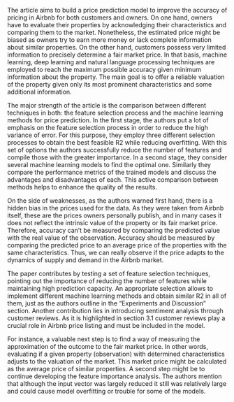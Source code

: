 The article aims to build a price prediction model to improve the accuracy of pricing in Airbnb for both customers and owners. On one hand, owners have to evaluate their properties by acknowledging their characteristics and comparing them to the market. Nonetheless, the estimated price might be biased as owners try to earn more money or lack complete information about similar properties. On the other hand, customers possess very limited information to precisely determine a fair market price. In that basis, machine learning, deep learning and natural language processing techniques are employed to reach the maximum possible accuracy given minimum information about the property. The main goal is to offer a reliable valuation of the property given only its most prominent characteristics and some additional information. 

The major strength of the article is the comparison between different techniques in both: the feature selection process and the machine learning methods for price prediction. In the first stage, the authors put a lot of emphasis on the feature selection process in order to reduce the high variance of error. For this purpose, they employ three different selection processes to obtain the best feasible R2 while reducing overfitting. With this set of options the authors successfully reduce the number of features and compile those with the greater importance. In a second stage, they consider several machine learning models to find the optimal one. Similarly they compare the performance metrics of the trained models and discuss the advantages and disadvantages of each. This active comparison between methods helps to enhance the quality of the results. 

On the side of weaknesses, as the authors warned first hand, there is a hidden bias in the prices used for the data. As they were taken from Airbnb itself, these are the prices owners personally publish,  and in many cases it does not reflect the intrinsic value of the property or its fair market price. Therefore, accuracy can’t be measured by comparing the predicted value with the real value of the observation. Accuracy should be measured by comparing the predicted price to an average price of the properties with the same characteristics. Thus, we can really observe if the price adapts to the dynamics of supply and demand in the Airbnb market. 

The paper contributes by testing a set of feature selection techniques, pointing out the importance of reducing the number of features while maintaining high prediction capacity. An appropriate selection allows to implement different machine learning methods and obtain similar R2 in all of them, just as the authors outline in the “Experiments and Discussion” section. Another contribution lies in introducing sentiment analysis through customer reviews. As it is highlighted in section 3.1 customer reviews play a crucial role in Airbnb price listing and must be included in the model. 

For instance, a valuable next step is to find a way of measuring the approximation of the outcome to the fair market price. In other words, evaluating if a given property (observation) with determined characteristics adjusts to the valuation of the market. This market price might be calculated as the average price of similar properties. A second step might be to continue developing the feature importance analysis. The authors mention that although the input vector was largely reduced it still was relatively large and could cause model overfitting or trouble for some of the models.